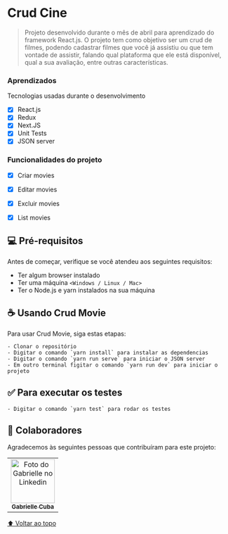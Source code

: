 # Crud Cine

> Projeto desenvolvido durante o mês de abril para aprendizado do framework React.js. 
> O projeto tem como objetivo ser um crud de filmes, podendo cadastrar filmes que você já assistiu ou que tem vontade de assistir, falando qual plataforma que ele está disponível, qual a sua avaliação, entre outras características.

### Aprendizados

Tecnologias usadas durante o desenvolvimento

- [x] React.js
- [x] Redux
- [x] Next.JS
- [x] Unit Tests
- [x] JSON server

### Funcionalidades do projeto

- [x] Criar movies
- [x] Editar movies
- [x] Excluir movies
- [x] List movies


## 💻 Pré-requisitos

Antes de começar, verifique se você atendeu aos seguintes requisitos:

* Ter algum browser instalado
* Ter uma máquina `<Windows / Linux / Mac>`
* Ter o Node.js e yarn instalados na sua máquina 


## ☕ Usando Crud Movie

Para usar Crud Movie, siga estas etapas:

```
- Clonar o repositório
- Digitar o comando `yarn install` para instalar as dependencias
- Digitar o comando `yarn run serve` para iniciar o JSON server
- Em outro terminal figitar o comando `yarn run dev` para iniciar o projeto

```
## ✅ Para executar os testes
```
- Digitar o comando `yarn test` para rodar os testes

```

## 🤝 Colaboradores

Agradecemos às seguintes pessoas que contribuíram para este projeto:

<table>
  <tr>
    <td align="center">
      <a href="https://br.linkedin.com/in/gabriellealmeidacuba">
        <img src="https://media-exp1.licdn.com/dms/image/C4D03AQFy0PrYXpnocw/profile-displayphoto-shrink_200_200/0/1616955634763?e=1625097600&v=beta&t=E-pfEzGasnBKGq1iVFKJbOsd-bjDMvRVNq84crGEBOo" width="100px;" alt="Foto do Gabrielle no Linkedin"/><br>
        <sub>
          <b>Gabrielle Cuba</b>
        </sub>
      </a>
    </td>
  </tr>
</table>


[⬆ Voltar ao topo](#nome-do-projeto)<br>


